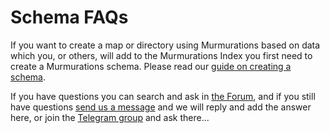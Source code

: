 # Schema FAQs

If you want to create a map or directory using Murmurations based on data which you, or others, will add to the Murmurations Index you first need to create a Murmurations schema. Please read our [guide on creating a schema](https://docs.murmurations.network/guides/create-a-schema.html).

If you have questions you can search and ask in [the Forum](https://murmurations.flarum.cloud/), and if you still have questions [send us a message](https://murmurations.network/contact/) and we will reply and add the answer here, or join the [Telegram group](https://t.me/joinchat/JvotB0kuxrjFgvYszbNvZw) and ask there...
